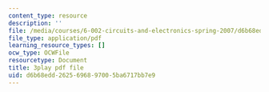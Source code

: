 ```yaml
---
content_type: resource
description: ''
file: /media/courses/6-002-circuits-and-electronics-spring-2007/d6b68edd2625696897005ba6717bb7e9_V0z_f7qxLcY.pdf
file_type: application/pdf
learning_resource_types: []
ocw_type: OCWFile
resourcetype: Document
title: 3play pdf file
uid: d6b68edd-2625-6968-9700-5ba6717bb7e9
---
```

